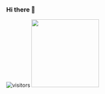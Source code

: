 ### Hi there 👋
![visitors](https://visitor-badge.glitch.me/badge?page_id=vanubhav933)
<img height="180em" src="https://github-readme-stats.vercel.app/api?username=vanubhav933&show_icons=true&hide_border=true&&count_private=true&include_all_commits=true" />

<!--
**vanubhav933/vanubhav933** is a ✨ _special_ ✨ repository because its `README.md` (this file) appears on your GitHub profile.

Here are some ideas to get you started:

- 🔭 I’m currently working on ...
- 🌱 I’m currently learning ...
- 👯 I’m looking to collaborate on ...
- 🤔 I’m looking for help with ...
- 💬 Ask me about ...
- 📫 How to reach me: ...
- 😄 Pronouns: ...
- ⚡ Fun fact: ...
-->
